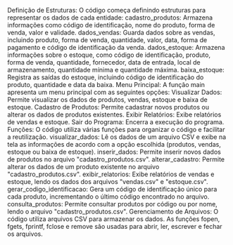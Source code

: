 Definição de Estruturas:
O código começa definindo estruturas para representar os dados de cada entidade:
cadastro_produtos: Armazena informações como código de identificação, nome do produto, forma de venda, valor e validade.
dados_vendas: Guarda dados sobre as vendas, incluindo produto, forma de venda, quantidade, valor, data, forma de pagamento e código de identificação da venda.
dados_estoque: Armazena informações sobre o estoque, como código de identificação, produto, forma de venda, quantidade, fornecedor, data de entrada, local de armazenamento, quantidade mínima e quantidade máxima.
baixa_estoque: Registra as saídas do estoque, incluindo código de identificação do produto, quantidade e data da baixa.
Menu Principal:
A função main apresenta um menu principal com as seguintes opções:
Visualizar Dados: Permite visualizar os dados de produtos, vendas, estoque e baixa de estoque.
Cadastro de Produtos: Permite cadastrar novos produtos ou alterar os dados de produtos existentes.
Exibir Relatórios: Exibe relatórios de vendas e estoque.
Sair do Programa: Encerra a execução do programa.
Funções:
O código utiliza várias funções para organizar o código e facilitar a reutilização.
visualizar_dados: Lê os dados de um arquivo CSV e exibe na tela as informações de acordo com a opção escolhida (produtos, vendas, estoque ou baixa de estoque).
inserir_dados: Permite inserir novos dados de produtos no arquivo "cadastro_produtos.csv".
alterar_cadastro: Permite alterar os dados de um produto existente no arquivo "cadastro_produtos.csv".
exibir_relatorios: Exibe relatórios de vendas e estoque, lendo os dados dos arquivos "vendas.csv" e "estoque.csv".
gerar_codigo_identificacao: Gera um código de identificação único para cada produto, incrementando o último código encontrado no arquivo.
consulta_produtos: Permite consultar produtos por código ou por nome, lendo o arquivo "cadastro_produtos.csv".
Gerenciamento de Arquivos:
O código utiliza arquivos CSV para armazenar os dados.
As funções fopen, fgets, fprintf, fclose e remove são usadas para abrir, ler, escrever e fechar os arquivos.
